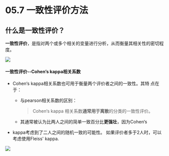 # 05.7 一致性评价方法

## 什么是一致性评价？

**一致性评价**，是指对两个或多个相关的变量进行分析，从而衡量其相关性的密切程度。

![](https://wx3.sinaimg.cn/mw690/7faef7f4gy1gcrdlszff2j20jb0czdkn.jpg)

#### **一致性评价**‐‐Cohen’s kappa相关系数

- Cohen‘s kappa相关系数也可用于衡量两个评价者之间的一致性。其特 点在于： 

  - 与pearson相关系数的区别：

    >  Cohen‘s kappa 相关系数**通常用于离散**的分类的一致性评价。 

  - 其通常被认为比两人之间的简单一致百分比**更强壮**，因为Cohen‘s 

- kappa考虑到了二人之间的随机一致的可能性。 如果评价者多于2人时，可以考虑使用Fleiss' kappa. 

![](https://wx1.sinaimg.cn/mw690/7faef7f4gy1gcre5v6zimj20tu0i6gqo.jpg)